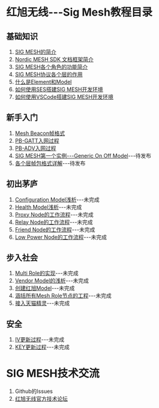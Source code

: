<!--
 * @Description: The index of HX Mesh Tutorials
 * @Author: Helon CHEN
 * @Date: 2019-07-27 18:02:49
 * @LastEditTime: 2019-12-16 14:00:45
 * @LastEditors: Please set LastEditors
 -->
# 红旭无线---Sig Mesh教程目录
## 基础知识
1. [SIG MESH的简介](https://github.com/xiaolongba/HX_DK_FOR_NORDIC_52840_BLE_MESH_PUBLIC/blob/master/%E5%9F%BA%E7%A1%80%E7%9F%A5%E8%AF%86/SIG%20MESH%E7%AE%80%E4%BB%8B.md)
2. [Nordic MESH SDK 文档框架简介](https://github.com/xiaolongba/HX_DK_FOR_NORDIC_52840_BLE_MESH_PUBLIC/blob/master/%E5%9F%BA%E7%A1%80%E7%9F%A5%E8%AF%86/Nordic%20MESH%20SDK%20%E6%96%87%E6%A1%A3%E6%A1%86%E6%9E%B6%E7%AE%80%E4%BB%8B.md)
3. [SIG MESH各个角色的功能简介](https://github.com/xiaolongba/HX_DK_FOR_NORDIC_52840_BLE_MESH_PUBLIC/blob/master/%E5%9F%BA%E7%A1%80%E7%9F%A5%E8%AF%86/SIG%20MESH%E5%90%84%E4%B8%AA%E8%A7%92%E8%89%B2%E7%9A%84%E5%8A%9F%E8%83%BD%E7%AE%80%E4%BB%8B.md)
4. [SIG MESH协议各个层的作用](https://github.com/xiaolongba/HX_DK_FOR_NORDIC_52840_BLE_MESH_PUBLIC/blob/master/%E5%9F%BA%E7%A1%80%E7%9F%A5%E8%AF%86/SIG%20MESH%E5%8D%8F%E8%AE%AE%E5%90%84%E4%B8%AA%E5%B1%82%E7%9A%84%E4%BD%9C%E7%94%A8.md)
5. [什么是Element和Model](https://github.com/xiaolongba/HX_DK_FOR_NORDIC_52840_BLE_MESH_PUBLIC/blob/master/%E5%9F%BA%E7%A1%80%E7%9F%A5%E8%AF%86/%E4%BB%80%E4%B9%88%E6%98%AFElement%E5%92%8CModel.md)
6. [如何使用SES搭建SIG MESH开发环境](https://github.com/xiaolongba/HX_DK_FOR_NORDIC_52840_BLE_MESH_PUBLIC/blob/master/%E5%9F%BA%E7%A1%80%E7%9F%A5%E8%AF%86/%E5%A6%82%E4%BD%95%E4%BD%BF%E7%94%A8SES%E6%90%AD%E5%BB%BASIG%20MESH%E5%BC%80%E5%8F%91%E7%8E%AF%E5%A2%83.md)
7. [如何使用VSCode搭建SIG MESH开发环境](https://github.com/xiaolongba/HX_DK_FOR_NORDIC_52840_BLE_MESH_PUBLIC/blob/master/%E5%9F%BA%E7%A1%80%E7%9F%A5%E8%AF%86/%E5%A6%82%E4%BD%95%E4%BD%BF%E7%94%A8VSCode%E6%90%AD%E5%BB%BASIG%20MESH%E5%BC%80%E5%8F%91%E7%8E%AF%E5%A2%83.md)

## 新手入门
1. [Mesh Beacon帧格式](https://github.com/xiaolongba/HX_DK_FOR_NORDIC_52840_BLE_MESH_PUBLIC/blob/master/%E6%96%B0%E6%89%8B%E5%85%A5%E9%97%A8/Mesh%20Beacon%E5%B8%A7%E6%A0%BC%E5%BC%8F.md)
1. [PB-GATT入网过程](https://github.com/xiaolongba/HX_DK_FOR_NORDIC_52840_BLE_MESH_PUBLIC/blob/master/%E6%96%B0%E6%89%8B%E5%85%A5%E9%97%A8/PB-GATT%E5%85%A5%E7%BD%91%E8%BF%87%E7%A8%8B.md)
1. [PB-ADV入网过程](https://github.com/xiaolongba/HX_DK_FOR_NORDIC_52840_BLE_MESH_PUBLIC/blob/master/%E6%96%B0%E6%89%8B%E5%85%A5%E9%97%A8/PB-ADV%E5%85%A5%E7%BD%91%E8%BF%87%E7%A8%8B.md)
1. [SIG MESH第一个实例---Generic On Off Model]()---待发布
1. [各个层帧包格式详解]()---待发布

## 初出茅庐
1. [Configuration Model浅析]()---未完成
1. [Health Model浅析]()---未完成
1. [Proxy Node的工作流程]()---未完成
1. [Relay Node的工作流程]()---未完成
1. [Friend Node的工作流程]()---未完成
1. [Low Power Node的工作流程]()---未完成

## 步入社会
1. [Multi Role的实现]()---未完成
1. [Vendor Model的浅析]()---未完成
1. [创建红旭Model]()---未完成
1. [涵括所有Mesh Role节点的工程]()---未完成
1. [接入天猫精灵]()---未完成

## 安全
1. [IV更新过程]()---未完成
1. [KEY更新过程]()---未完成

# SIG MESH技术交流
1. Github的Issues
2. [红旭无线官方技术论坛](http://bbs.wireless-tech.cn/)
